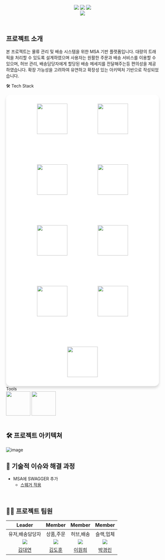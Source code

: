 <div align="center">

[<img src="https://img.shields.io/badge/-readme.md-important?style=flat&logo=google-chrome&logoColor=white" />]() [<img src="https://img.shields.io/badge/-tech blog-blue?style=flat&logo=google-chrome&logoColor=white" />]() [<img src="https://img.shields.io/badge/release-v1.0.0-yellow?style=flat&logo=google-chrome&logoColor=white" />]() 
<br/> [<img src="https://img.shields.io/badge/프로젝트 기간-2025.03.11~2025.03.25-green?style=flat&logo=&logoColor=white" />]()

</div> 

<br />

## 프로젝트 소개
본 프로젝트는 물류 관리 및 배송 시스템을 위한 MSA 기판 플랫폼입니다. 
대량의 트래픽을 처리할 수 있도록 설계하였으며 사용자는 원활한 주문과 배송 서비스를 이용할 수 있으며, 허브 관리, 배송담당자에게 할당된 배송 메세지를 전달해주는등 편의성을 제공하였습니다. 
확장 가능성을 고려하여 유연하고 확장성 있는 아키텍처 기반으로 작성되었습니다. 
<br />

🛠 Tech Stack
<div align="center" style="background-color: white; padding: 30px; border-radius: 15px; box-shadow: 0 6px 8px rgba(0,0,0,0.15); display: flex; flex-wrap: wrap; justify-content: center; align-items: center; gap: 100px;">
    <img src="https://github.com/kim946509/img/blob/main/kafka.png?raw=true" width="100" height="100" style="transition: transform 0.3s ease;">
    <img src="https://github.com/kim946509/img/blob/main/mariadb.png?raw=true" width="100" height="100" style="transition: transform 0.3s ease;">
    <img src="https://github.com/kim946509/img/blob/main/openfeign.png?raw=true" width="100" height="100" style="transition: transform 0.3s ease;">
    <img src="https://github.com/kim946509/img/blob/main/postman.png?raw=true" width="100" height="100" style="transition: transform 0.3s ease;">
    <img src="https://github.com/kim946509/img/blob/main/redis.png?raw=true" width="100" height="100" style="transition: transform 0.3s ease;">
    <img src="https://github.com/kim946509/img/blob/main/slack.png?raw=true" width="100" height="100" style="transition: transform 0.3s ease;">
    <img src="https://github.com/kim946509/img/blob/main/springcloud.png?raw=true" width="100" height="100" style="transition: transform 0.3s ease;">
    <img src="https://github.com/kim946509/img/blob/main/swagger.png?raw=true" width="100" height="100" style="transition: transform 0.3s ease;">
    <img src="https://github.com/kim946509/img/blob/main/zipkin.png?raw=true" width="100" height="100" style="transition: transform 0.3s ease;">

</div>
Tools
<div>
<img src="https://github.com/yewon-Noh/readme-template/blob/main/skills/Github.png?raw=true" width="80">
<img src="https://github.com/yewon-Noh/readme-template/blob/main/skills/Notion.png?raw=true" width="80">
</div>

<br />

## 🛠️ 프로젝트 아키텍쳐
![image](https://github.com/user-attachments/assets/23ca4060-4c0a-4ff9-816e-3bdf8594edcb)
<br />

## 🤔 기술적 이슈와 해결 과정
- MSA에 SWAGGER 추가
   - [스웨거 적용](https://agongstory.tistory.com/51)


<br />

## 💁‍♂️ 프로젝트 팀원
|Leader|Member|Member|Member|
|:---:|:---:|:---:|:---:|
|유저,배송담당자|상품,주문|허브,배송|슬랙,업체|
| ![](https://github.com/kim946509.png?size=120) | ![](https://github.com/kdh610.png?size=120) | ![](https://github.com/Leewon2.png?size=120)|![](https://github.com/pkl0912.png?size=120) |
|[김대연](https://github.com/asqwklop12)|[김도훈](https://github.com/Leewon2)|[이원희](https://github.com/kim946509)|[박경린](https://github.com/pkl0912)|
